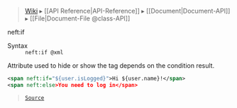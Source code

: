 > [Wiki](Home) ▸ [[API Reference|API-Reference]] ▸ [[Document|Document-API]] ▸ [[File|Document-File @class-API]]

neft:if
<dl><dt>Syntax</dt><dd><code>neft:if @xml</code></dd></dl>
Attribute used to hide or show the tag depends on the condition result.

```xml
<span neft:if="${user.isLogged}">Hi ${user.name}!</span>
<span neft:else>You need to log in</span>
```

> [`Source`](/Neft-io/neft/blob/feb74662c4f7ee7aedc58bcb4488ea1b56f65be9/src/document/file/parse/conditions.litcoffee#neftif)

